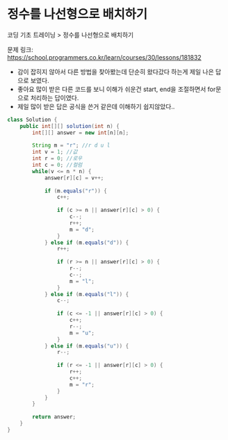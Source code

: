 # 정수를 나선형으로 배치하기

코딩 기초 트레이닝 > 정수를 나선형으로 배치하기

문제 링크: https://school.programmers.co.kr/learn/courses/30/lessons/181832

- 감이 잡히지 않아서 다른 방법을 찾아봤는데 단순히 왔다갔다 하는게 제일 나은 답으로 보였다.
- 좋아요 많이 받은 다른 코드를 보니 이해가 쉬운건 start, end을 조절하면서 for문으로 처리하는 답이였다.
- 제일 많이 받은 답은 공식을 쓴거 같은데 이해하기 쉽지않았다..

```java
class Solution {
    public int[][] solution(int n) {
        int[][] answer = new int[n][n];
        
        String m = "r"; //r d u l
        int v = 1; //값  
        int r = 0; //로우
        int c = 0; //컬럼
        while(v <= n * n) {
            answer[r][c] = v++;
            
            if (m.equals("r")) {
                c++;
                
                if (c >= n || answer[r][c] > 0) {
                    c--;
                    r++;
                    m = "d";
                }
            } else if (m.equals("d")) {
                r++;
                
                if (r >= n || answer[r][c] > 0) {
                    r--;
                    c--;
                    m = "l";
                }
            } else if (m.equals("l")) {
                c--;
                
                if (c <= -1 || answer[r][c] > 0) {
                    c++;
                    r--;
                    m = "u";
                }
            } else if (m.equals("u")) {
                r--;
                
                if (r <= -1 || answer[r][c] > 0) {
                    r++;
                    c++;
                    m = "r";
                }
            }
        }
        
        return answer;
    }
}
```
